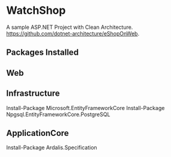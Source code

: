 # WatchShop
A sample ASP.NET Project with Clean Architecture.
https://github.com/dotnet-architecture/eShopOnWeb.

## Packages Installed
## Web

## Infrastructure
Install-Package Microsoft.EntityFrameworkCore
Install-Package Npgsql.EntityFrameworkCore.PostgreSQL

## ApplicationCore
Install-Package Ardalis.Specification
